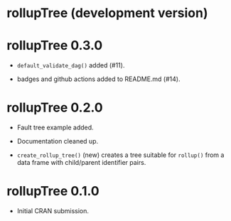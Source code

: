 # rollupTree (development version)

# rollupTree 0.3.0

* `default_validate_dag()` added (#11).

* badges and github actions added to README.md (#14).

# rollupTree 0.2.0

* Fault tree example added.

* Documentation cleaned up.

* `create_rollup_tree()` (new) creates a tree suitable for `rollup()` from a data
    frame with child/parent identifier pairs.

# rollupTree 0.1.0

* Initial CRAN submission.

